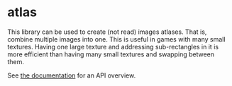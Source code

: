 atlas
=====

This library can be used to create (not read) images atlases. That is, combine multiple images into one. This is useful in games with many small textures. Having one large texture and addressing sub-rectangles in it is more efficient than having many small textures and swapping between them.

See [the documentation](https://godoc.org/github.com/gonutz/atlas) for an API overview.